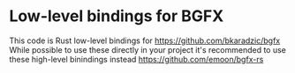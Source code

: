 # Low-level bindings for BGFX


This code is Rust low-level bindings for https://github.com/bkaradzic/bgfx While possible to use these directly in your project it's recommended to use these high-level binindings instead https://github.com/emoon/bgfx-rs
